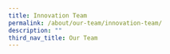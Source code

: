 ```yaml
---
title: Innovation Team
permalink: /about/our-team/innovation-team/
description: ""
third_nav_title: Our Team
---
```

